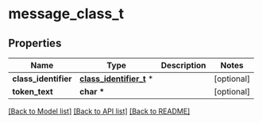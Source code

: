 # message_class_t

## Properties
Name | Type | Description | Notes
------------ | ------------- | ------------- | -------------
**class_identifier** | [**class_identifier_t**](class_identifier.md) \* |  | [optional] 
**token_text** | **char \*** |  | [optional] 

[[Back to Model list]](../README.md#documentation-for-models) [[Back to API list]](../README.md#documentation-for-api-endpoints) [[Back to README]](../README.md)


